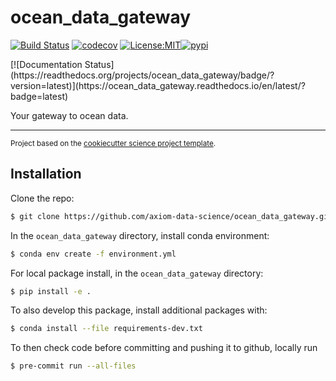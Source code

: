 ocean_data_gateway
==============================
[![Build Status](https://github.com/axiom-data-science/ocean_data_gateway/workflows/Tests/badge.svg)](https://github.com/axiom-data-science/ocean_data_gateway/actions)
[![codecov](https://codecov.io/gh/axiom-data-science/ocean_data_gateway/branch/master/graph/badge.svg)](https://codecov.io/gh/axiom-data-science/ocean_data_gateway)
[![License:MIT](https://img.shields.io/badge/License-MIT-lightgray.svg?style=flt-square)](https://opensource.org/licenses/MIT)[![pypi](https://img.shields.io/pypi/v/ocean_data_gateway.svg)](https://pypi.org/project/ocean_data_gateway)
<!-- [![conda-forge](https://img.shields.io/conda/dn/conda-forge/ocean_data_gateway?label=conda-forge)](https://anaconda.org/conda-forge/ocean_data_gateway) -->[![Documentation Status](https://readthedocs.org/projects/ocean_data_gateway/badge/?version=latest)](https://ocean_data_gateway.readthedocs.io/en/latest/?badge=latest)


Your gateway to ocean data.

--------

<p><small>Project based on the <a target="_blank" href="https://github.com/jbusecke/cookiecutter-science-project">cookiecutter science project template</a>.</small></p>


## Installation

Clone the repo:
``` bash
$ git clone https://github.com/axiom-data-science/ocean_data_gateway.git
```

In the `ocean_data_gateway` directory, install conda environment:
``` bash
$ conda env create -f environment.yml
```

For local package install, in the `ocean_data_gateway` directory:
``` bash
$ pip install -e .
```

To also develop this package, install additional packages with:
``` bash
$ conda install --file requirements-dev.txt
```

To then check code before committing and pushing it to github, locally run
``` bash
$ pre-commit run --all-files
```
